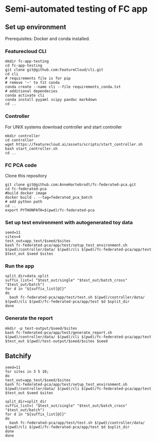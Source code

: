 # Semi-automated testing of FC app

## Set up environment
Prerequisites: Docker and conda installed.
### Featurecloud CLI
```
mkdir fc-app-testing
cd fc-app-testing
git clone git@github.com:FeatureCloud/cli.git
cd cli
# requirements file is for pip
# remove '~' to fit conda
conda create --name cli --file requirements_conda.txt
# additional dependecies
conda activate cli
conda install pyyaml scipy pandoc markdown
cd ..
```

### Controller
For UNIX systems download controller and start controller
```
mkdir controller
cd controller
wget https://featurecloud.ai/assets/scripts/start_controller.sh
bash start_controller.sh
cd ..
```

### FC PCA code
Clone this repository
```
git clone git@github.com:AnneHartebrodt/fc-federated-pca.git
cd fc-federated-pca
#build docker image
docker build . --tag=federated_pca_batch
# add python path 
cd ..
export PYTHONPATH=$(pwd)/fc-federated-pca
```

### Set up test environment with autogenerated toy data
```
seed=11
sites=4
test_out=app_test/$seed/$sites
bash fc-federated-pca/app/test/setup_test_environment.sh $(pwd)/controller/data/ $(pwd)/cli $(pwd)/fc-federated-pca/app/test $test_out $seed $sites
```
### Run the app
```
split_dir=data_split
suffix_list=( "$test_out/single" "$test_out/batch_cross" "$test_out/batch")
for d in "${suffix_list[@]}"
do
  bash fc-federated-pca/app/test/test.sh $(pwd)/controller/data/ $(pwd)/cli $(pwd)/fc-federated-pca/app/test $d $split_dir
done
```

### Generate the report
```
mkdir -p test-output/$seed/$sites
bash fc-federated-pca/app/test/generate_report.sh $(pwd)/controller/data/ $(pwd)/cli $(pwd)/fc-federated-pca/app/test $test_out $(pwd)/test-output/$seed/$sites $seed
```

## Batchify
```
seed=11
for sites in 3 5 10;
do
test_out=app_test/$seed/$sites
bash fc-federated-pca/app/test/setup_test_environment.sh $(pwd)/controller/data/ $(pwd)/cli $(pwd)/fc-federated-pca/app/test $test_out $seed $sites

split_dir=split_dir
suffix_list=( "$test_out/single" "$test_out/batch_cross" "$test_out/batch")
for d in "${suffix_list[@]}"
do
  bash fc-federated-pca/app/test/test.sh $(pwd)/controller/data/ $(pwd)/cli $(pwd)/fc-federated-pca/app/test $d $split_dir
done
done

```
